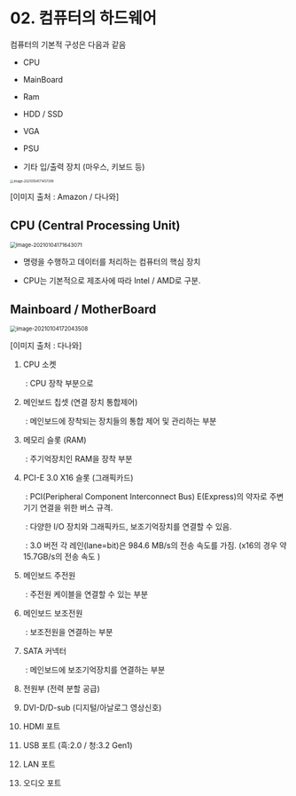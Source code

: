# 02. 컴퓨터의 하드웨어

컴퓨터의 기본적 구성은 다음과 같음

* CPU

* MainBoard

* Ram

* HDD / SSD

* VGA

* PSU

* 기타 입/출력 장치 (마우스, 키보드 등)



<img src="images/image-20210104171457399.png" alt="image-20210104171457399" style="zoom:40%;" />

[이미지 출처 : Amazon / 다나와]



## CPU (Central Processing Unit)

<img src="images/image-20210104171643071.png" alt="image-20210104171643071" style="zoom:67%;" />

* 명령을 수행하고 데이터를 처리하는 컴퓨터의 핵심 장치

* CPU는 기본적으로 제조사에 따라 Intel / AMD로 구분.





## Mainboard / MotherBoard

<img src="images/image-20210104172043508.png" alt="image-20210104172043508" style="zoom:70%;" />

[이미지 출처 : 다나와] 



1. CPU 소켓 

    ​	: CPU 장착 부분으로

2. 메인보드 칩셋 (연결 장치 통합제어)

    ​	: 메인보드에 장착되는 장치들의 통합 제어 및 관리하는 부분

3. 메모리 슬롯 (RAM)

    ​	: 주기억장치인 RAM을 장착 부분

4. PCI-E 3.0 X16 슬롯 (그래픽카드)

    ​	: PCI(Peripheral Component Interconnect Bus) E(Express)의 약자로 주변기기 연결을 위한 버스 규격.        

    ​    : 다양한 I/O 장치와 그래픽카드, 보조기억장치를 연결할 수 있음.

    ​	: 3.0 버전 각 레인(lane=bit)은 984.6 MB/s의 전송 속도를 가짐.  (x16의 경우 약 15.7GB/s의 전송 속도 )

5. 메인보드 주전원

    ​	: 주전원 케이블을 연결할 수 있는 부분

6. 메인보드 보조전원

    ​	: 보조전원을 연결하는 부분

7. SATA 커넥터

    ​	: 메인보드에 보조기억장치를 연결하는 부분

8. 전원부 (전력 분할 공급)



9. DVI-D/D-sub (디지털/아날로그 영상신호)



10. HDMI 포트



11. USB 포트 (흑:2.0 / 청:3.2 Gen1)



12. LAN 포트



13. 오디오 포트







